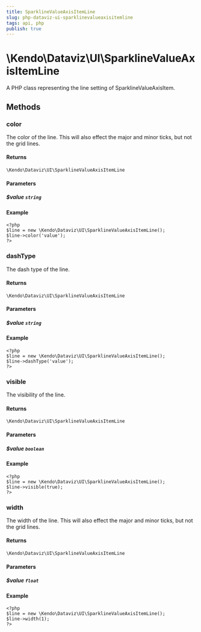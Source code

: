 ```yaml
---
title: SparklineValueAxisItemLine
slug: php-dataviz-ui-sparklinevalueaxisitemline
tags: api, php
publish: true
---
```


# \Kendo\Dataviz\UI\SparklineValueAxisItemLine

A PHP class representing the line setting of SparklineValueAxisItem.


## Methods

### color
The color of the line. This will also effect the major and minor ticks, but
not the grid lines.

#### Returns
`\Kendo\Dataviz\UI\SparklineValueAxisItemLine`

#### Parameters

##### $value `string`



#### Example 
    <?php
    $line = new \Kendo\Dataviz\UI\SparklineValueAxisItemLine();
    $line->color('value');
    ?>

### dashType
The dash type of the line.

#### Returns
`\Kendo\Dataviz\UI\SparklineValueAxisItemLine`

#### Parameters

##### $value `string`



#### Example 
    <?php
    $line = new \Kendo\Dataviz\UI\SparklineValueAxisItemLine();
    $line->dashType('value');
    ?>

### visible
The visibility of the line.

#### Returns
`\Kendo\Dataviz\UI\SparklineValueAxisItemLine`

#### Parameters

##### $value `boolean`



#### Example 
    <?php
    $line = new \Kendo\Dataviz\UI\SparklineValueAxisItemLine();
    $line->visible(true);
    ?>

### width
The width of the line. This will also effect the major and minor ticks, but
not the grid lines.

#### Returns
`\Kendo\Dataviz\UI\SparklineValueAxisItemLine`

#### Parameters

##### $value `float`



#### Example 
    <?php
    $line = new \Kendo\Dataviz\UI\SparklineValueAxisItemLine();
    $line->width(1);
    ?>

 
